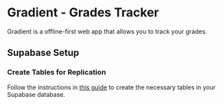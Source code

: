 # Gradient - Grades Tracker

Gradient is a offline-first web app that allows you to track your grades.

## Supabase Setup

### Create Tables for Replication

Follow the instructions in [this guide](https://rxdb.info/replication-supabase.html) to create the necessary tables in your Supabase database.
